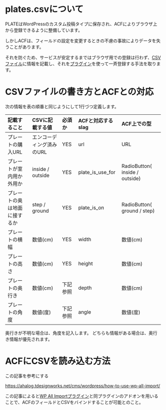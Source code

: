 # plates.csvについて

PLATEはWordPressのカスタム投稿タイプに保存され、ACFによりブラウザ上から登録できるように整備しています。

しかしACFは、フィールドの設定を変更するときの不慮の事故によりデータを失うことがあります。

それを防ぐため、サービスが安定するまではブラウザ用での登録は行わず、[CSVファイル](/Code/DB/plates.csv)に情報を記載し、それを[プラグイン](http://www.wpallimport.com/)を使って一斉登録する手法を取ります。

# CSVファイルの書き方とACFとの対応

次の情報を表の順番と同じようにして1行づつ定義します。

|記載すること|CSVに記載する値|必須か|ACFと対応するslag|ACF上での型|
|:-|:-|:-|:-|:-|
|プレートの購入URL|エンコーディング済みのURL|YES|url|URL|
|プレートが室内用か外用か|inside / outside|YES|plate_is_use_for|RadioButton( inside / outside)|
|プレートの奥は地面に接するか|step / ground|YES|plate_is_on|RadioButton( ground / step)|
|プレートの横幅|数値(cm)|YES|width|数値(cm)|
|プレートの高さ|数値(cm)|YES|height|数値(cm)|
|プレートの奥行き|数値(cm)|下記参照|depth|数値(cm)|
|プレートの角度|数値(度)|下記参照|angle|数値(度)|

奥行きが不明な場合は、角度を記入します。
どちらも情報がある場合は、奥行き情報が優先されます。

# ACFにCSVを読み込む方法

この記事を参考にする

https://ahalog.tdesignworks.net/cms/wordpress/how-to-use-wp-all-import/

この記事によると[WP All Importプラグイン](http://www.wpallimport.com/)と同プラグインのアドオンを用いることで、ACFのフィールドとCSVをバインドすることが可能とのこと。